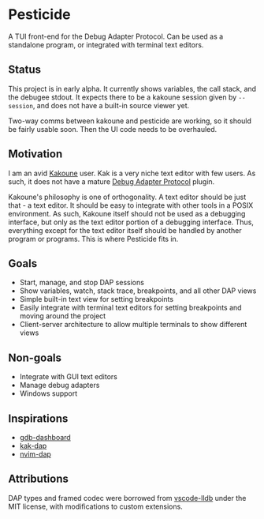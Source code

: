 # Pesticide

A TUI front-end for the Debug Adapter Protocol. Can be used as a standalone program, or integrated with terminal text editors.

## Status

This project is in early alpha. It currently shows variables, the call stack, and the debugee stdout. It expects there to be a kakoune session given by `--session`, and does not have a built-in source viewer yet.

Two-way comms between kakoune and pesticide are working, so it should be fairly usable soon. Then the UI code needs to be overhauled.

## Motivation

I am an avid [Kakoune](https://kakoune.org) user. Kak is a very niche text editor with few users. As such, it does not have a mature [Debug Adapter Protocol](https://microsoft.github.io/debug-adapter-protocol/) plugin.

Kakoune's philosophy is one of orthogonality. A text editor should be just that - a text editor. It should be easy to integrate with other tools in a POSIX environment. As such, Kakoune itself should not be used as a debugging interface, but only as the text editor portion of a debugging interface. Thus, everything except for the text editor itself should be handled by another program or programs. This is where Pesticide fits in.

## Goals

- Start, manage, and stop DAP sessions
- Show variables, watch, stack trace, breakpoints, and all other DAP views
- Simple built-in text view for setting breakpoints
- Easily integrate with terminal text editors for setting breakpoints and moving around the project
- Client-server architecture to allow multiple terminals to show different views

## Non-goals

- Integrate with GUI text editors
- Manage debug adapters
- Windows support

## Inspirations

- [gdb-dashboard](https://github.com/cyrus-and/gdb-dashboard)
- [kak-dap](https://codeberg.org/jdugan6240/kak-dap)
- [nvim-dap](https://github.com/mfussenegger/nvim-dap)

## Attributions

DAP types and framed codec were borrowed from [vscode-lldb](https://github.com/vadimcn/vscode-lldb) under the MIT license, with modifications to custom extensions.
